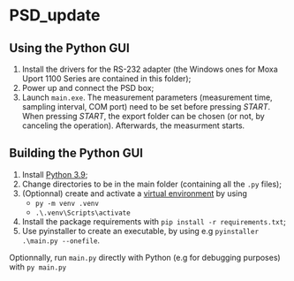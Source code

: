 # PSD_update

## Using the Python GUI
1. Install the drivers for the RS-232 adapter (the Windows ones for Moxa Uport 1100 Series are contained in this folder);
3. Power up and connect the PSD box;
4. Launch `main.exe`. The measurement parameters (measurement time, sampling interval, COM port) need to be set before pressing *START*. When pressing *START*, the export folder can be chosen (or not, by canceling the operation). Afterwards, the measurment starts.

## Building the Python GUI
1. Install [Python 3.9](https:/https://www.python.org/downloads/);
2. Change directories to be in the main folder (containing all the `.py` files);
3. (Optionnal) create and activate a [virtual environment](https://docs.python.org/3/library/venv.html) by using
    * `py -m venv .venv`
    * `.\.venv\Scripts\activate`
5. Install the package requirements with `pip install -r requirements.txt`;
6. Use pyinstaller to create an executable, by using e.g `pyinstaller .\main.py --onefile`.

Optionnally, run `main.py` directly with Python (e.g for debugging purposes) with `py main.py`
